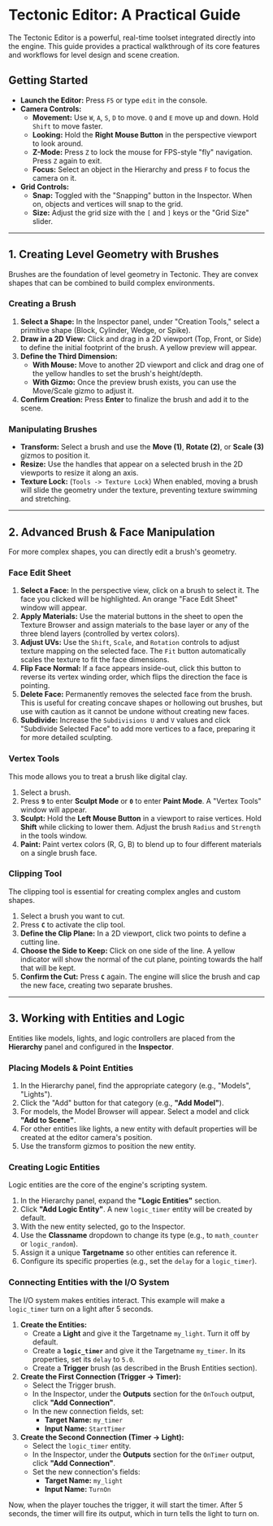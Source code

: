 # Tectonic Editor: A Practical Guide

The Tectonic Editor is a powerful, real-time toolset integrated directly into the engine. This guide provides a practical walkthrough of its core features and workflows for level design and scene creation.

## Getting Started

*   **Launch the Editor:** Press `F5` or type `edit` in the console.
*   **Camera Controls:**
    *   **Movement:** Use `W`, `A`, `S`, `D` to move. `Q` and `E` move up and down. Hold `Shift` to move faster.
    *   **Looking:** Hold the **Right Mouse Button** in the perspective viewport to look around.
    *   **Z-Mode:** Press `Z` to lock the mouse for FPS-style "fly" navigation. Press `Z` again to exit.
    *   **Focus:** Select an object in the Hierarchy and press `F` to focus the camera on it.
*   **Grid Controls:**
    *   **Snap:** Toggled with the "Snapping" button in the Inspector. When on, objects and vertices will snap to the grid.
    *   **Size:** Adjust the grid size with the `[` and `]` keys or the "Grid Size" slider.

---

## 1. Creating Level Geometry with Brushes

Brushes are the foundation of level geometry in Tectonic. They are convex shapes that can be combined to build complex environments.

### Creating a Brush

1.  **Select a Shape:** In the Inspector panel, under "Creation Tools," select a primitive shape (Block, Cylinder, Wedge, or Spike).
2.  **Draw in a 2D View:** Click and drag in a 2D viewport (Top, Front, or Side) to define the initial footprint of the brush. A yellow preview will appear.
3.  **Define the Third Dimension:**
    *   **With Mouse:** Move to another 2D viewport and click and drag one of the yellow handles to set the brush's height/depth.
    *   **With Gizmo:** Once the preview brush exists, you can use the Move/Scale gizmo to adjust it.
4.  **Confirm Creation:** Press **Enter** to finalize the brush and add it to the scene.

### Manipulating Brushes

*   **Transform:** Select a brush and use the **Move (1)**, **Rotate (2)**, or **Scale (3)** gizmos to position it.
*   **Resize:** Use the handles that appear on a selected brush in the 2D viewports to resize it along an axis.
*   **Texture Lock:** (`Tools -> Texture Lock`) When enabled, moving a brush will slide the geometry under the texture, preventing texture swimming and stretching.

---

## 2. Advanced Brush & Face Manipulation

For more complex shapes, you can directly edit a brush's geometry.

### Face Edit Sheet

1.  **Select a Face:** In the perspective view, click on a brush to select it. The face you clicked will be highlighted. An orange "Face Edit Sheet" window will appear.
2.  **Apply Materials:** Use the material buttons in the sheet to open the Texture Browser and assign materials to the base layer or any of the three blend layers (controlled by vertex colors).
3.  **Adjust UVs:** Use the `Shift`, `Scale`, and `Rotation` controls to adjust texture mapping on the selected face. The `Fit` button automatically scales the texture to fit the face dimensions.
4.  **Flip Face Normal:** If a face appears inside-out, click this button to reverse its vertex winding order, which flips the direction the face is pointing.
5.  **Delete Face:** Permanently removes the selected face from the brush. This is useful for creating concave shapes or hollowing out brushes, but use with caution as it cannot be undone without creating new faces.
6.  **Subdivide:** Increase the `Subdivisions U` and `V` values and click "Subdivide Selected Face" to add more vertices to a face, preparing it for more detailed sculpting.

### Vertex Tools

This mode allows you to treat a brush like digital clay.
1.  Select a brush.
2.  Press **`9`** to enter **Sculpt Mode** or **`0`** to enter **Paint Mode**. A "Vertex Tools" window will appear.
3.  **Sculpt:** Hold the **Left Mouse Button** in a viewport to raise vertices. Hold **Shift** while clicking to lower them. Adjust the brush `Radius` and `Strength` in the tools window.
4.  **Paint:** Paint vertex colors (R, G, B) to blend up to four different materials on a single brush face.

### Clipping Tool

The clipping tool is essential for creating complex angles and custom shapes.
1.  Select a brush you want to cut.
2.  Press **`C`** to activate the clip tool.
3.  **Define the Clip Plane:** In a 2D viewport, click two points to define a cutting line.
4.  **Choose the Side to Keep:** Click on one side of the line. A yellow indicator will show the normal of the cut plane, pointing towards the half that will be kept.
5.  **Confirm the Cut:** Press **`C`** again. The engine will slice the brush and cap the new face, creating two separate brushes.

---

## 3. Working with Entities and Logic

Entities like models, lights, and logic controllers are placed from the **Hierarchy** panel and configured in the **Inspector**.

### Placing Models & Point Entities

1.  In the Hierarchy panel, find the appropriate category (e.g., "Models", "Lights").
2.  Click the "Add" button for that category (e.g., **"Add Model"**).
3.  For models, the Model Browser will appear. Select a model and click **"Add to Scene"**.
4.  For other entities like lights, a new entity with default properties will be created at the editor camera's position.
5.  Use the transform gizmos to position the new entity.

### Creating Logic Entities

Logic entities are the core of the engine's scripting system.

1.  In the Hierarchy panel, expand the **"Logic Entities"** section.
2.  Click **"Add Logic Entity"**. A new `logic_timer` entity will be created by default.
3.  With the new entity selected, go to the Inspector.
4.  Use the **Classname** dropdown to change its type (e.g., to `math_counter` or `logic_random`).
5.  Assign it a unique **Targetname** so other entities can reference it.
6.  Configure its specific properties (e.g., set the `delay` for a `logic_timer`).

### Connecting Entities with the I/O System

The I/O system makes entities interact. This example will make a `logic_timer` turn on a light after 5 seconds.

1.  **Create the Entities:**
    *   Create a **Light** and give it the Targetname `my_light`. Turn it off by default.
    *   Create a **`logic_timer`** and give it the Targetname `my_timer`. In its properties, set its `delay` to `5.0`.
    *   Create a **Trigger** brush (as described in the Brush Entities section).
2.  **Create the First Connection (Trigger -> Timer):**
    *   Select the Trigger brush.
    *   In the Inspector, under the **Outputs** section for the `OnTouch` output, click **"Add Connection"**.
    *   In the new connection fields, set:
        *   **Target Name:** `my_timer`
        *   **Input Name:** `StartTimer`
3.  **Create the Second Connection (Timer -> Light):**
    *   Select the `logic_timer` entity.
    *   In the Inspector, under the **Outputs** section for the `OnTimer` output, click **"Add Connection"**.
    *   Set the new connection's fields:
        *   **Target Name:** `my_light`
        *   **Input Name:** `TurnOn`

Now, when the player touches the trigger, it will start the timer. After 5 seconds, the timer will fire its output, which in turn tells the light to turn on.